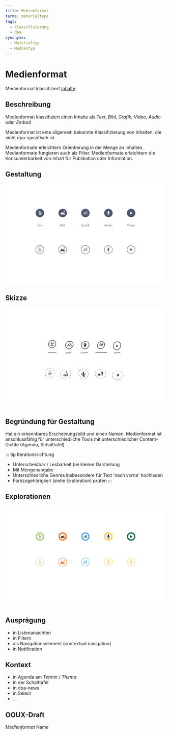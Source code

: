 ```yaml
---
title: Medienformat
terms: materialtype
tags:
  - Klassifizierung
  - dpa
synonyms:
  - Materialtyp
  - Medientyp
---
```


# Medienformat

Medienformat klassifiziert [Inhalte](./inhalt.md).

## Beschreibung
Medienformat klassifiziert einen Inhalte als *Text*, *Bild*, *Grafik*, *Video*, *Audio* oder *Embed*

Medienformat  ist eine allgemein bekannte Klassifizierung von Inhalten, die nicht dpa-spezifisch ist.

Medienformate erleichtern Orientierung in der Menge an Inhalten. Medienformate fungieren auch als Filter. Medienformate erleichtern die Konsumierbarkeit von Inhalt für Publikation oder Information.

## Gestaltung

![](./medienformat/medienformat.png)

## Skizze

![](./medienformat/medienformat-skizze.png)

## Begründung für Gestaltung
Hat ein erkennbares Erscheinungsbild und einen Namen. Medienformat ist anschlussfähig für unterschiedliche Tools mit unterschiedlicher Content-Dichte (Agenda, Schalttafel)

::: tip Iterationsrichtung
* Unterscheidbar / Lesbarkeit bei kleiner Darstellung
* Mit Mengenangabe
* Unterschiedliche Genres insbesondere für Text 'nach vorne' hochladen
* Farbzugehörigkeit (siehe Exploration) prüfen
:::

## Explorationen

<cdk-preview title="farbliche Abgrenzung">

![](./medienformat/medienformat-farbe.png)

</cdk-preview>


## Ausprägung
* in Listenansichten
* in Filtern
* als Navigationselement (contextual navigation)
* in Notification


## Kontext
* in Agenda am *Termin* / *Thema*
* in der Schalttafel
* in dpa-news
* in Select
* …

## OOUX-Draft
*Medienformat*
Name
